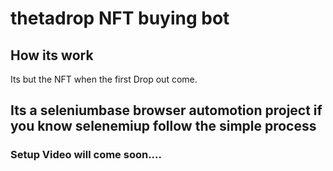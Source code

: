 # thetadrop NFT buying bot

## How its work
Its but the NFT when the first Drop out come.

## Its a seleniumbase browser automotion project if you know selenemiup follow the simple process

### Setup Video will come soon....
